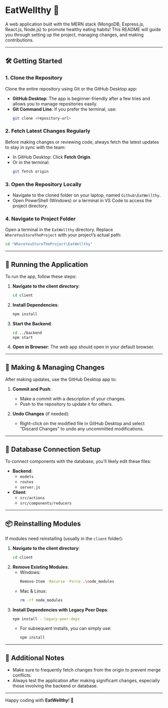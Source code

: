 # EatWellthy 🍲
A web application built with the MERN stack (MongoDB, Express.js, React.js, Node.js) to promote healthy eating habits! This README will guide you through setting up the project, managing changes, and making contributions.

---

## 🛠️ Getting Started

### 1. Clone the Repository
Clone the entire repository using Git or the GitHub Desktop app:
   - **GitHub Desktop**: The app is beginner-friendly after a few tries and allows you to manage repositories easily.
   - **Git Command Line**: If you prefer the terminal, use:
     ```bash
     git clone <repository-url>
     ```

### 2. Fetch Latest Changes Regularly
Before making changes or reviewing code, always fetch the latest updates to stay in sync with the team:
   - In GitHub Desktop: Click **Fetch Origin**.
   - Or in the terminal:
     ```bash
     git fetch origin
     ```

### 3. Open the Repository Locally
   - Navigate to the cloned folder on your laptop, named `Github\EatWellthy`.
   - Open PowerShell (Windows) or a terminal in VS Code to access the project directory.

### 4. Navigate to Project Folder
   Open a terminal in the `EatWellthy` directory. Replace `WhereYouStoreTheProject` with your project’s actual path:
   ```bash
   cd "WhereYouStoreTheProject\EatWellthy"
   ```

---

## 🚀 Running the Application

To run the app, follow these steps:
1. **Navigate to the client directory**:
   ```bash
   cd client
   ```
2. **Install Dependencies**:
   ```bash
   npm install
   ```
3. **Start the Backend**:
   ```bash
   cd ../backend
   npm start
   ```
4. **Open in Browser**:
   The web app should open in your default browser.

---

## 🔄 Making & Managing Changes

After making updates, use the GitHub Desktop app to:
1. **Commit and Push**:
   - Make a commit with a description of your changes.
   - Push to the repository to update it for others.

2. **Undo Changes** (if needed):
   - Right-click on the modified file in GitHub Desktop and select “Discard Changes” to undo any uncommitted modifications.

---

## 🔗 Database Connection Setup

To connect components with the database, you’ll likely edit these files:
   - **Backend**:
     - `models`
     - `routes`
     - `server.js`
   - **Client**:
     - `src/actions`
     - `src/components/reducers`

---

## 📦 Reinstalling Modules

If modules need reinstalling (usually in the `client` folder):
1. **Navigate to the client directory**:
   ```bash
   cd client
   ```
2. **Remove Existing Modules**:
   - Windows:
     ```bash
     Remove-Item -Recurse -Force .\node_modules
     ```
   - Mac & Linux:
     ```bash
     rm -rf node_modules
     ```
3. **Install Dependencies with Legacy Peer Deps**:
   ```bash
   npm install --legacy-peer-deps
   ```
   - For subsequent installs, you can simply use:
     ```bash
     npm install
     ```

---

## 📝 Additional Notes

- Make sure to frequently fetch changes from the origin to prevent merge conflicts.
- Always test the application after making significant changes, especially those involving the backend or database.

---

Happy coding with **EatWellthy**! 💪
